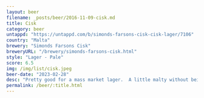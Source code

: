 ```yaml
---
layout: beer
filename: _posts/beer/2016-11-09-cisk.md
title: Cisk
category: beer
untappd: "https://untappd.com/b/simonds-farsons-cisk-cisk-lager/7106"
country: "Malta"
brewery: "Simonds Farsons Cisk"
breweryURL: "/brewery/simonds-farsons-cisk.html"
style: "Lager - Pale"
score: 6.5
img: /img/list/cisk.jpeg
beer-date: "2023-02-28"
desc: "Pretty good for a mass market lager.  A little malty without being too noticeable"
permalink: /beer/:title.html
---
```

